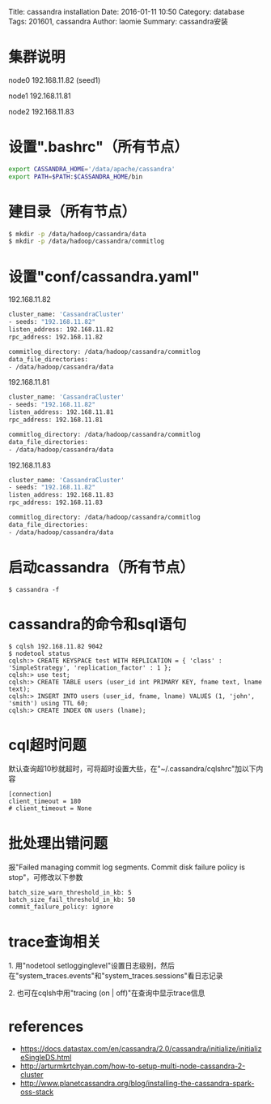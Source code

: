 Title: cassandra installation
Date: 2016-01-11 10:50
Category: database
Tags: 201601, cassandra
Author: laomie
Summary: cassandra安装

集群说明
=================
node0 192.168.11.82 (seed1)

node1 192.168.11.81

node2 192.168.11.83

设置".bashrc"（所有节点）
===========================
```bash
export CASSANDRA_HOME='/data/apache/cassandra'
export PATH=$PATH:$CASSANDRA_HOME/bin
```

建目录（所有节点）
============================
```bash
$ mkdir -p /data/hadoop/cassandra/data
$ mkdir -p /data/hadoop/cassandra/commitlog
```

设置"conf/cassandra.yaml"
===============================
192.168.11.82
```bash
cluster_name: 'CassandraCluster'
- seeds: "192.168.11.82"
listen_address: 192.168.11.82
rpc_address: 192.168.11.82

commitlog_directory: /data/hadoop/cassandra/commitlog
data_file_directories: 
- /data/hadoop/cassandra/data
```
192.168.11.81
```bash
cluster_name: 'CassandraCluster'
- seeds: "192.168.11.82"
listen_address: 192.168.11.81
rpc_address: 192.168.11.81

commitlog_directory: /data/hadoop/cassandra/commitlog
data_file_directories: 
- /data/hadoop/cassandra/data
```
192.168.11.83
```bash
cluster_name: 'CassandraCluster'
- seeds: "192.168.11.82"
listen_address: 192.168.11.83
rpc_address: 192.168.11.83

commitlog_directory: /data/hadoop/cassandra/commitlog
data_file_directories: 
- /data/hadoop/cassandra/data
```

启动cassandra（所有节点）
====================
```
$ cassandra -f
```

cassandra的命令和sql语句
===========================
```
$ cqlsh 192.168.11.82 9042
$ nodetool status
cqlsh:> CREATE KEYSPACE test WITH REPLICATION = { 'class' : 'SimpleStrategy', 'replication_factor' : 1 };
cqlsh:> use test;
cqlsh:> CREATE TABLE users (user_id int PRIMARY KEY, fname text, lname text);
cqlsh:> INSERT INTO users (user_id, fname, lname) VALUES (1, 'john', 'smith') using TTL 60;
cqlsh:> CREATE INDEX ON users (lname);
```

cql超时问题
===============================
默认查询超10秒就超时，可将超时设置大些，在"~/.cassandra/cqlshrc"加以下内容
```
[connection]
client_timeout = 180
# client_timeout = None
```

批处理出错问题
=====================
报"Failed managing commit log segments. Commit disk failure policy is stop"，可修改以下参数
```
batch_size_warn_threshold_in_kb: 5
batch_size_fail_threshold_in_kb: 50
commit_failure_policy: ignore
```

trace查询相关
=====================
1\. 用"nodetool setlogginglevel"设置日志级别，然后在"system_traces.events"和"system_traces.sessions"看日志记录

2\. 也可在cqlsh中用"tracing (on | off)"在查询中显示trace信息

references
=========================
* <https://docs.datastax.com/en/cassandra/2.0/cassandra/initialize/initializeSingleDS.html>
* <http://arturmkrtchyan.com/how-to-setup-multi-node-cassandra-2-cluster>
* <http://www.planetcassandra.org/blog/installing-the-cassandra-spark-oss-stack>
